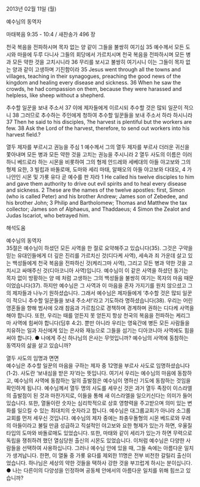 2013년 02월 11일 (월)

예수님의 동역자



마태복음 9:35 - 10:4 / 새찬송가 496 장


천국 복음을 전파하시며 목자 없는 양 같이 그들을 불쌍히 여기심
35 예수께서 모든 도시와 마을에 두루 다니사 그들의 회당에서 가르치시며 천국 복음을 전파하시며 모든 병과 모든 약한 것을 고치시니라 36 무리를 보시고 불쌍히 여기시니 이는 그들이 목자 없는 양과 같이 고생하며 기진함이라
35 Jesus went through all the towns and villages, teaching in their synagogues, preaching the good news of the kingdom and healing every disease and sickness. 36 When he saw the crowds, he had compassion on them, because they were harassed and helpless, like sheep without a shepherd.   

추수할 일꾼을 보내 주소서
37 이에 제자들에게 이르시되 추수할 것은 많되 일꾼이 적으니 38 그러므로 추수하는 주인에게 청하여 추수할 일꾼들을 보내 주소서 하라 하시니라
37 Then he said to his disciples, ?he harvest is plentiful but the workers are few. 38 Ask the Lord of the harvest, therefore, to send out workers into his harvest field.? 

열두 제자를 부르시고 권능을 주심
1 예수께서 그의 열두 제자를 부르사 더러운 귀신을 쫓아내며 모든 병과 모든 약한 것을 고치는 권능을 주시니라 2 열두 사도의 이름은 이러하니 베드로라 하는 시몬을 비롯하여 그의 형제 안드레와 세베대의 아들 야고보와 그의 형제 요한, 3 빌립과 바돌로매, 도마와 세리 마태, 알패오의 아들 야고보와 다대오, 4 가나안인 시몬 및 가룟 유다 곧 예수를 판 자라
1 He called his twelve disciples to him and gave them authority to drive out evil spirits and to heal every disease and sickness. 2 These are the names of the twelve apostles: first, Simon (who is called Peter) and his brother Andrew; James son of Zebedee, and his brother John; 3 Philip and Bartholomew; Thomas and Matthew the tax collector; James son of Alphaeus, and Thaddaeus; 4 Simon the Zealot and Judas Iscariot, who betrayed him.

해석도움





예수님의 동역자  
35절은 예수님이 하셨던 모든 사역을 한 절로 요약해주고 있습니다(35). 그것은 구약을 믿는 유대인들에게 더 깊은 진리를 가르치신 것(디다케 사역), 세속과 죄 가운데 살고 있는 백성들에게 천국 복음을 전파하신 것(케리그마 사역), 그리고 모든 병과 약한 것을 고치시고 싸매주신 것(디아코니아 사역)입니다. 예수님이 이 같은 사역을 하셨던 동기는 목자 없이 방황하는 양 떼 처럼 고생하는 그의 백성들을 불쌍히 여기는 목자의 마음 때문이었습니다(37). 하지만 예수님은 그 사역과 이 마음을 혼자 가지기를 원치 않으셨고 그의 제자들과 나누기 원하셨습니다. 그래서 예수님은 제자들에게 ‘추수할 것은 많되 일꾼이 적으니 추수할 일꾼들을 보내 주소서!’라고 기도하라 명하셨습니다(38). 우리는 어린 영혼들을 향해 범사에 오래 참음과 가르침으로 경책하며 경계하며 권하는 디다케 사역을 해야 합니다. 또한, 우리는 때를 얻든지 못 얻든지 항상 천국의 복음을 전파하는 케리그마 사역에 힘써야 합니다(딤후 4:2). 뿐만 아니라 우리는 영육간에 병든 모든 사람들을 치유하는 일과 자신에게 있는 은사와 재능으로 그들을 섬기는 디아코니아 사역에도 힘을 써야 합니다. 
● 나에게 주신 하나님의 은사는 무엇입니까? 예수님의 사역에 동참하는 동역자의 삶을 살고 있습니까?

열두 사도의 임명과 면면  
예수님은 추수할 일꾼의 마음을 구하는 제자 중 12명을 부르사 사도로 임명하셨습니다(1-2). 사도란 ‘보내심을 받은 자’라는 뜻입니다. 여기서 우리는 예수님의 마음에 동참하고, 예수님의 사역에 동참하는 일의 출발점은 예수님이 명하신 기도에 동참하는 것임을 확인하게 됩니다. 예수님께서 열두 명의 사도를 세우신 것은 과거 열두 족장이 이스라엘의 출발점이 된 것과 마찬가지로, 이들을 통해 새 이스라엘을 일으키신다는 의미가 들어있습니다. 또한, 열둘이란 숫자는 심리학적으로 상호 영향력을 주고받으며 의미 있는 변화를 일으킬 수 있는 최대치의 숫자라고 합니다. 예수님은 대그룹교회가 아니라 소그룹교회를 먼저 세우신 것입니다. 예수님의 제자 중에는 좌충우돌형의 시몬 베드로와 우레의 아들이라고 불릴 만큼 성급하고 직설적인 야고보와 요한 형제가 있는가 하면, 우울질 타입의 도마와 바돌로매도 있었습니다. 또한, 마태와 같이 세리가 있는가 하면 무력으로 독립을 쟁취하려 했던 열심당원 출신의 시몬도 있었습니다. 이처럼 예수님은 다양한 사람들을 선택하여 사용하십니다. 그러나 예수님 안에 있을 때, 그들 속에는 아름다운 일치가 생겨납니다. 한편, 이 열둘 중 가룟 유다를 제외한 11명은 전부 비천한 갈릴리 출신이었습니다. 하나님은 세상의 약한 것들을 택하사 강한 것을 부끄럽게 하시는 분이십니다. 
● 나는 다른이의 다양성을 인정하며 공동체 안에서의 아름다운 일치를 위해 힘쓰고 있습니까?